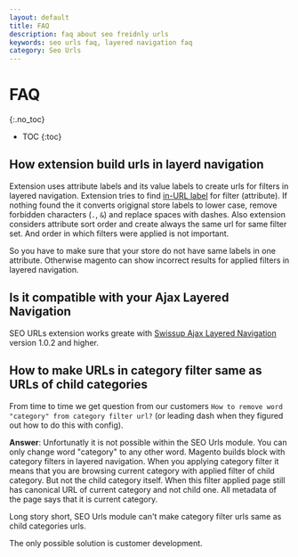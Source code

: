 ```yaml
---
layout: default
title: FAQ
description: faq about seo freidnly urls
keywords: seo urls faq, layered navigation faq
category: Seo Urls
---
```


# FAQ
{:.no_toc}

* TOC
{:toc}

## How extension build urls in layerd navigation

Extension uses attribute labels and its value labels to create urls for filters in layered navigation. Extension tries to find [in-URL label](../change-labels) for filter (attribute). If nothing found the it converts origignal store labels to lower case, remove forbidden characters (`.`, `&`) and replace spaces with dashes. Also extension considers attribute sort order and create always the same url for same filter set. And order in which filters were applied is not important.

So you have to make sure that your store do not have same labels in one attribute. Otherwise magento can show incorrect results for applied filters in layered navigation.

## Is it compatible with your Ajax Layered Navigation

SEO URLs extension works greate with [Swissup Ajax Layered Navigation](../../ajaxlayerednavigation/#frontend) version 1.0.2 and higher.

## How to make URLs in category filter same as URLs of child categories

From time to time we get question from our customers `How to remove word "category" from category filter url?` (or leading dash when they figured out how to do this with config).

**Answer**: Unfortunatly it is not possible within the SEO Urls module. You can only change word "category" to any other word. Magento builds block with category filters in layered navigation. When you applying category filter it means that you are browsing current category with applied filter of child category. But not the child category itself. When this filter applied page still has canonical URL of current category and not child one. All metadata of the page says that it is current category.

Long story short, SEO Urls module can't make category filter urls same as child categories urls.

The only possible solution is customer development.
